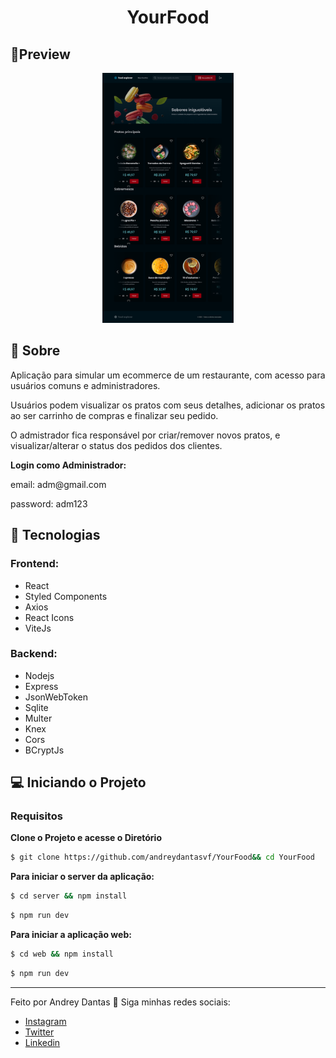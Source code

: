 
<h1 align="center">YourFood</h1>

## 🔖Preview
<p align="center" >
	  <img alt="Layout" src=".github/preview.png" widht="400px" height="400px">
	</p>
 
  
## 📜 Sobre
<p>
Aplicação para simular um ecommerce de um restaurante, com acesso para usuários comuns e administradores.
</p>
<p>
	Usuários podem visualizar os pratos com seus detalhes, adicionar os pratos ao ser carrinho de compras e finalizar seu pedido.
</p>
<p>
	O admistrador fica responsável por criar/remover novos pratos, e visualizar/alterar o status dos pedidos dos clientes.
</p>

**Login como Administrador:**
<p>
	email: adm@gmail.com
</p>
<p>
	password: adm123
</p>

## 🚀 Tecnologias
### Frontend:
- React
- Styled Components
- Axios
- React Icons
- ViteJs
### Backend:
- Nodejs
- Express
- JsonWebToken
- Sqlite
- Multer
- Knex
- Cors
- BCryptJs


## 💻 Iniciando o Projeto


### Requisitos

**Clone o Projeto e acesse o Diretório**

```bash
$ git clone https://github.com/andreydantasvf/YourFood&& cd YourFood
```

**Para iniciar o server da aplicação:**
```bash
$ cd server && npm install
```
```bash
$ npm run dev
```

**Para iniciar a aplicação web:**
```bash
$ cd web && npm install
```
```bash
$ npm run dev
```

---
Feito por Andrey Dantas 👋 Siga minhas redes sociais:
- [Instagram](https://www.instagram.com/andreydantasvf/)
- [Twitter](https://twitter.com/andreydantasvf)
- [Linkedin](https://www.linkedin.com/in/andreydantasvf/)